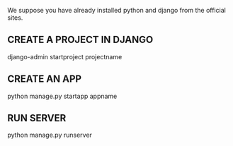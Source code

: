 We suppose you have already installed python and django from the official sites.

CREATE A PROJECT IN DJANGO
--------------------------
django-admin startproject projectname

CREATE AN APP
-------------
python manage.py startapp appname

RUN SERVER
----------
python manage.py runserver



